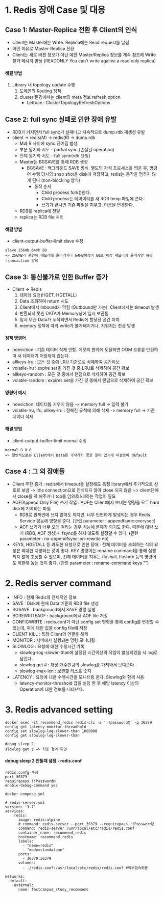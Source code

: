 # 1. Redis 장애 Case 및 대응
## Case 1: Master-Replica 전환 후 Client의 인식
- Client는 Master에는 Write. Replica에는 Read request를 날림
- 어떤 이유로 Master-Replica 전환
- Client는 새로 바뀐 정보가 아닌 예전 Master/Replica 정보를 계속 참조해 Write 불가 메시지 발생 (READONLY You can't write against a read only replica)
#### 해결 방법
1. Library 내 topology update 수행
	1. 도메인의 Routing 정책
	2. cluster 환경에서는 client의 meta 정보 refresh option
		- Lettuce : ClusterTopologyRefreshOptions
## Case 2: full sync 실패로 인한 장애 유발
- RDB가 커지면서 full sync가 실패나고 지속적으로 dump.rdb 재생성 유발
- client -> redis(M) -> redis(R) -> dump.rdb
	- M과 R 사이에 sync 끊어짐 발생
	- 부분 동기화 시도 - partial sync (손실된 operation)
	- 전체 동기화 시도 - full sync(rdb 요청)
	- Master는 BGSAVE를 통해 RDB 생성
		- BGSAVE : 백그라운드 SAVE 방식. 별도의 자식 프로세스를 띄운 후, 명령어 수행 당시의 snap shot을 disk에 저장하고, redis는 동작을 멈추지 않게 된다 (non-blocking 방식)
			- 동작 순서
				- Child process fork()한다.
				- Child process는 데이이터를 새 RDB temp 파일에 쓴다.
				- 쓰기가 끝나면 기존 파일을 지우고, 이름을 변경한다.
	- RDB를 replica에 전달
	- replica는 RDB file 처리
#### 해결 방법
- client-output-buffer-limit slave 수정
```
slave 256mb 64mb 60
=> 256MB가 한번에 메모리에 올라가거나 64MB이상이 60초 이상 메모리에 올라가면 해당 transaction 발생
```
## Case 3: 통신불가로 인한 Buffer 증가
- Client -> Redis
	1. 데이터 요청(HGET, HGETALL)
	2. Data 조회하여 return 시도
	3. Client에서 Inbound가 막힘 (Outbound만 가능), Client에서는 timeout 발생
	4. 반환되지 못한 DATA가 Memory상에 임시 보관됨
	5. 임시 보관 Data가 누적되면서 Redis에 할당된 공간 차지
	6. memory 정책에 따라 write가 불가해지거나, 지워지는 현상 발생
#### 정책 명령어
- noeviction : 기존 데이터 삭제 안함. 메모리 한계에 도달하면 OOM 오류를 반환하며 새 데이터가 저장되지 않는다.
- allkeys-lru : 모든 것 중에 LRU 기준으로 삭제하여 공간확보
- volatile-lru : expire set을 가진 것 중 LRU로 삭제하여 공간 확보
- allkeys-random : 모든 것 중에서 랜덤으로 삭제하여 공간 확보
- volatile-random : expires set을 가진 것 중에서 랜덤으로 삭제하여 공간 확보
#### 명령어 예시
- noeviction: 데이터를 지우지 않음 -> memory full -> 입력 불가
- volatile-lru, lfu, allkey-lru : 정해진 규칙에 의해 삭제 -> memory full -> 기존 데이터 삭제
	
#### 해결 방법
- client-output-buffer-limit normal 수정
```
normal 0 0 0
=> 일반적으로는 Client에서 Data를 가져가지 못할 일이 없기에 미설정이 default
```

## Case 4 : 그 외 장애들
- Client 무한 증가 : redis에서 timeout을 설정해도 특정 library에서 주기적으로 신호르 보냄 -> idle connection으로 인식되지 않아 close 되지 않음
	=> client단에서 close를 꼭 해주거나 tcp를 임의로 kill하는 작업이 필요
- AOF(Append Only File) 쓰기 작업 : AOF는 Client에서 보내는 명령을 모두 hard disk에 기록하는 파일
	- RDB로 한꺼번에 쓰지 않아도 되지만, 너무 빈번하게 발생되는 경우 Redis Service 성능에 영향을 준다. (관련 parameter : appendfsync:everysec)
	- AOF 쓰기가 너무 오래 걸리는 경우 성능에 문제가 되기도 한다. 때문에 대량 쓰기 (RDB, AOF 생성)시 fsync를 하지 않도록 설정할 수 있다. (관련 parameter : no-appendfsync-on-rewrite no)
- KEYS, HGETALL 등 과도한 요청으로 인한 장애 : 전체 데이터를 조회하는 식의 요청은 최대한 지양하는 것이 좋다. KEY 명령어는 rename command를 통해 실행되지 않게 조정할 수 있으며, 전체 데이터를 지우는 flushall, flushdb 등의 명령어도 제한해 놓는 것이 좋다. (관련 parameter : rename-command keys "")

# 2. Redis server command
- INFO : 현재 Redis의 전체적인 정보
- SAVE : Disk에 현재 Data 기준의 RDB file 생성
- BGSAVE : background에서 SAVE 명령 실행
- BGREWRITEAOF : background에서 AOF file 저장
- CONFIGWRITE : redis.conf가 아닌 config set 명령을 통해 config를 변경할 수 있는데, 이에 대한 값을 config file에 저장
- CLIENT KILL : 특정 Client의 연결을 해제
- MONITOR : 서버에서 실행되는 명령 모니터링
- SLOWLOG : 요청에 대한 수행시간 기록
	- slowlog-log-slower-than에 설정된 시간이상의 작업이 발생되었을 시 log로 남긴다. 
	- slowlog get # : 해당 개수만큼의 slowlog를 가져와서 보여준다.
	- slowlog-max-len : 보관할 리스트 숫자
- LATENCY : 요청에 대한 수행시간을 모니터링 한다. Slowlog와 함께 사용
	- latency-monitor-threshold 값을 설정 한 후 해당 latency 이상의 Operation에 대한 정보를 나타낸다.

# 3. Redis advanced setting
```
docker exec -it recommend_redis redis-cli -a '!!password@' -p 36379
config get latency-monitor-threadhold
config set slowlog-log-slower-than 1000000
config get slowlog-log-slower-than

debug sleep 2
slowlog get 1 => 최종 결과 확인
```

#### debug sleep 2 안될때 설정 - redis.conf
```
redis.confg 수정
port 36379
requirepass !!Password@
enable-debug-command yes
```


```
docker-compose.yml

# redis-server.yml
version: '3.7'
services:
    redis:
      image: redis:alpine
      # command: redis-server --port 36379 --requirepass !!Password@
      command: redis-server /usr/local/etc/redis/redis.conf
      container_name: recommend_redis
      hostname: recommend_redis
      labels:
        - "name=redis"
        - "mode=standalone"
      ports:
        - 36379:36379
      volumes: 
        - ./redis.conf:/usr/local/etc/redis/redis.conf #외부접속허용

networks:
  default:
    external:
      name: fastcampus_study_recommend

```